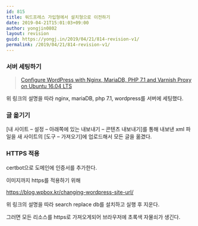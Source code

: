 ```yaml
---
id: 815
title: 워드프레스 가입형에서 설치형으로 이전하기
date: 2019-04-21T15:01:03+09:00
author: yongjin0802
layout: revision
guid: https://yongj.in/2019/04/21/814-revision-v1/
permalink: /2019/04/21/814-revision-v1/
---
```

### 서버 세팅하기<figure class="wp-block-embed-wordpress wp-block-embed is-type-wp-embed is-provider-website-for-students">

<div class="wp-block-embed__wrapper">
  <blockquote class="wp-embedded-content" data-secret="wSTudjxBVZ">
    <a href="https://websiteforstudents.com/configure-wordpress-with-nginx-mariadb-php-7-1-and-varnish-proxy-on-ubuntu-16-04-lts/">Configure WordPress with Nginx, MariaDB, PHP 7.1 and Varnish Proxy on Ubuntu 16.04 LTS</a>
  </blockquote>
</div></figure> 

위 링크의 설명을 따라 nginx, mariaDB, php 7.1, wordpress를 서버에 세팅했다.

### 글 옮기기

[내 사이트 &#8211; 설정 &#8211; 아래쪽에 있는 내보내기 &#8211; 콘텐츠 내보내기]를 통해 내보낸 xml 파일을 새 사이트의 [도구 &#8211; 가져오기]에 업로드해서 모든 글을 옮겼다.

### HTTPS 적용

certbot으로 도메인에 인증서를 추가한다.

이미지까지 https를 적용하기 위해

<https://blog.wpbox.kr/changing-wordpress-site-url/>

위 링크의 설명을 따라 search replace db를 설치하고 실행 후 지운다.

그러면 모든 리소스를 https로 가져오게되어 브라우저에 초록색 자물쇠가 생긴다.